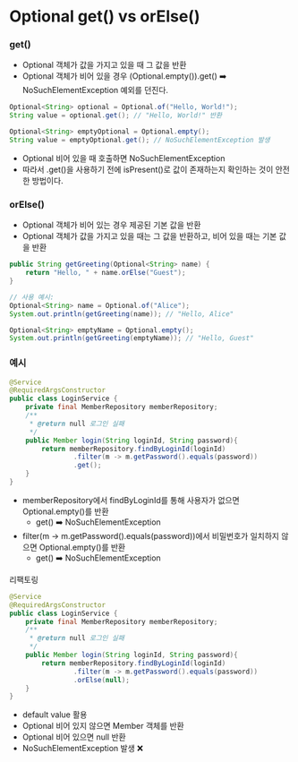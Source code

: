 
# Optional get() vs orElse()

### get()

- Optional 객체가 값을 가지고 있을 때 그 값을 반환
- Optional 객체가 비어 있을 경우 (Optional.empty()).get() ➡️ NoSuchElementException 예외를 던진다.

```java
Optional<String> optional = Optional.of("Hello, World!");
String value = optional.get(); // "Hello, World!" 반환

Optional<String> emptyOptional = Optional.empty();
String value = emptyOptional.get(); // NoSuchElementException 발생
```
- Optional 비어 있을 때 호출하면 NoSuchElementException
- 따라서 .get()을 사용하기 전에 isPresent()로 값이 존재하는지 확인하는 것이 안전한 방법이다.

### orElse()

- Optional 객체가 비어 있는 경우 제공된 기본 값을 반환
- Optional 객체가 값을 가지고 있을 때는 그 값을 반환하고, 비어 있을 때는 기본 값을 반환
```java
public String getGreeting(Optional<String> name) {
    return "Hello, " + name.orElse("Guest");
}

// 사용 예시:
Optional<String> name = Optional.of("Alice");
System.out.println(getGreeting(name)); // "Hello, Alice"

Optional<String> emptyName = Optional.empty();
System.out.println(getGreeting(emptyName)); // "Hello, Guest"
```

### 예시  

```java
@Service
@RequiredArgsConstructor
public class LoginService {
    private final MemberRepository memberRepository;
    /**
     * @return null 로그인 실패
     */
    public Member login(String loginId, String password){
        return memberRepository.findByLoginId(loginId)
                .filter(m -> m.getPassword().equals(password))
                .get();
    }
}
```

- memberRepository에서 findByLoginId를 통해 사용자가 없으면 Optional.empty()를 반환 
  - get() ➡️ NoSuchElementException
- filter(m -> m.getPassword().equals(password))에서 비밀번호가 일치하지 않으면 Optional.empty()를 반환 
  - get() ➡️ NoSuchElementException

리팩토링

```java
@Service
@RequiredArgsConstructor
public class LoginService {
    private final MemberRepository memberRepository;
    /**
     * @return null 로그인 실패
     */
    public Member login(String loginId, String password){
        return memberRepository.findByLoginId(loginId)
                .filter(m -> m.getPassword().equals(password))
                .orElse(null);
    }
}
```
- default value 활용 
- Optional 비어 있지 않으면 Member 객체를 반환
- Optional 비어 있으면 null 반환
- NoSuchElementException 발생 ❌


